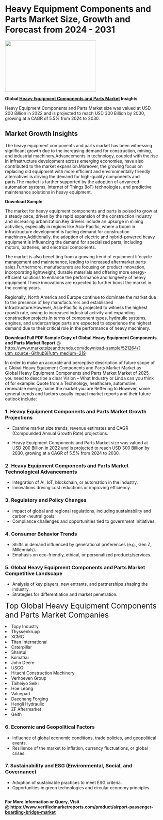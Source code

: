 <H1>Heavy Equipment Components and Parts Market Size, Growth and Forecast from 2024 - 2031</H1><img class="aligncenter size-medium wp-image-584254" src="https://thirdeyenews.in/wp-content/uploads/2024/09/Global-Market-Research-300x168.jpeg" alt="" width="300" height="168" /><p><strong>Global&nbsp;<a href="https://www.marketsizeandtrends.com/download-sample/521264/?utm_source=Github8j?utm_medium=219">Heavy Equipment Components and Parts Market</a> Insights</strong></p><p>Heavy Equipment Components and Parts Market size was valued at USD 200 Billion in 2022 and is projected to reach USD 300 Billion by 2030, growing at a CAGR of 5.5% from 2024 to 2030.</p><p><h2>Market Growth Insights</h2> <p>The heavy equipment components and parts market has been witnessing significant growth due to the increasing demand for construction, mining, and industrial machinery.Advancements in technology, coupled with the rise in infrastructure development across emerging economies, have also contributed to the market expansion.Moreover, the growing focus on replacing old equipment with more efficient and environmentally friendly alternatives is driving the demand for high-quality components and parts.The market is further supported by the adoption of advanced automation systems, Internet of Things (IoT) technologies, and predictive maintenance solutions in heavy equipment.</p> <p><strong>Download Sample</strong></p> <p>The market for heavy equipment components and parts is poised to grow at a steady pace, driven by the rapid expansion of the construction industry and increasing urbanization.Key drivers include an upsurge in mining activities, especially in regions like Asia-Pacific, where a boom in infrastructure development is fueling demand for construction machinery.Additionally, the adoption of electric and hybrid-powered heavy equipment is influencing the demand for specialized parts, including motors, batteries, and electrical components.</p> <p>The market is also benefiting from a growing trend of equipment lifecycle management and maintenance, leading to increased aftermarket parts sales.Furthermore, manufacturers are focusing on product innovation, incorporating lightweight, durable materials and offering more energy-efficient solutions to enhance the performance and longevity of heavy equipment.These innovations are expected to further boost the market in the coming years.</p> <p>Regionally, North America and Europe continue to dominate the market due to the presence of key manufacturers and established infrastructure.However, Asia-Pacific is projected to witness the highest growth rate, owing to increased industrial activity and expanding construction projects.In terms of component types, hydraulic systems, engines, and undercarriage parts are expected to experience the highest demand due to their critical role in the performance of heavy machinery.</p> <p><span class=""><strong>Download Full PDF Sample Copy of Global Heavy Equipment Components and Parts Market Report</strong> @ <a href="https://www.marketsizeandtrends.com/download-sample/521264/?utm_source=Github8j?utm_medium=219" target="_blank">https://www.marketsizeandtrends.com/download-sample/521264/?utm_source=Github8j?utm_medium=219</a></span></p><p>In order to make an accurate and perceptive description of future scope of a Global&nbsp;Heavy Equipment Components and Parts Market Market as Global&nbsp;Heavy Equipment Components and Parts Market Market of 2025, you need to describe a clear Vision &ndash; What Industry or Linda can you think of for example: Quote from a Technology, healthcare, automotive, renewable energy, name the market you are Reffering to.However, some general trends and factors usually impact market reports and their future outlook include:</p><h3>1.&nbsp;<strong>Heavy Equipment Components and Parts Market Growth Projections</strong></h3><ul><li>Examine market size trends, revenue estimates and CAGR (Compounded Annual Growth Rate) projections.</li><li><p>Heavy Equipment Components and Parts Market size was valued at USD 200 Billion in 2022 and is projected to reach USD 300 Billion by 2030, growing at a CAGR of 5.5% from 2024 to 2030.</p></li></ul><h3>2.&nbsp;<strong>Heavy Equipment Components and Parts Market Technological Advancements</strong></h3><ul><li>Integration of AI, IoT, blockchain, or automation in the industry.</li><li>Innovations driving cost reductions or improving efficiency.</li></ul><h3>3.&nbsp;<strong>Regulatory and Policy Changes</strong></h3><ul><li>Impact of global and regional regulations, including sustainability and carbon-neutral goals.</li><li>Compliance challenges and opportunities tied to government initiatives.</li></ul><h3>4.&nbsp;<strong>Consumer Behavior Trends</strong></h3><ul><li>Shifts in demand influenced by generational preferences (e.g., Gen Z, Millennials).</li><li>Emphasis on eco-friendly, ethical, or personalized products/services.</li></ul><h3>5.&nbsp;<strong>Global Heavy Equipment Components and Parts Market Competitive Landscape</strong></h3><ul><li>Analysis of key players, new entrants, and partnerships shaping the industry.</li><li>Strategies for differentiation and market penetration.</li></ul><p data-pm-slice="1 1 []"><span style="color: inherit; font-family: inherit; font-size: 25px;">Top Global Heavy Equipment Components and Parts Market Companies</span></p><div class="" data-test-id=""><p><li>Topy Industry</li><li> Thyssenkrupp</li><li> XCMG</li><li> Titan International</li><li> Caterpillar</li><li> Shantui</li><li> Komatsu</li><li> John Deere</li><li> USCO</li><li> Hitachi Construction Machinery</li><li> Verhoeven Group</li><li> Taiheiyo Seiki</li><li> Hoe Leong</li><li> Valuepart</li><li> Daechang Forging</li><li> Hengli Hydraulic</li><li> ZF Aftermarket</li><li> Geith</li></p></div><h3>6.&nbsp;<strong>Economic and Geopolitical Factors</strong></h3><ul><li>Influence of global economic conditions, trade policies, and geopolitical events.</li><li>Resilience of the market to inflation, currency fluctuations, or global crises.</li></ul><h3>7.&nbsp;<strong>Sustainability and ESG (Environmental, Social, and Governance)</strong></h3><ul><li>Adoption of sustainable practices to meet ESG criteria.</li><li>Opportunities in green technologies and circular economy principles.</li></ul><h2><strong style="font-size: 14px;">For More Information or Query, Visit @&nbsp;</strong><a style="background-color: #ffffff; font-size: 14px;" href="https://www.marketsizeandtrends.com/report/heavy-equipment-components-and-parts-market/" target="_blank">https://www.verifiedmarketreports.com/product/airport-passenger-boarding-bridge-market</a></h2>
